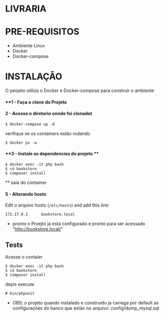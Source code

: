 # LIVRARIA #

# PRE-REQUISITOS
- Ambiente Linux
- Docker 
- Docker-compose

# INSTALAÇÃO
O peojeto utiliza o Docker e Docker-compose para construir o ambiente

#### **1 - Faça o clone do Projeto

#### **2 - Acesse o diretorio onnde foi clonadot**
```
$ docker-compose up -d
```
verifique se os containers estão rodando 
```
$ docker ps -a 
```

#### **3 - Instale as dependencias do projeto **

```
$ docker exec -it php bash
$ cd bookstore
$ composer install
```
** saia do container

#### **5 - Alterando hosts**

Edit o arquivo hosts  (```/etc/hosts```) and add this line:
```
172.17.0.1      bookstore.local
```

* pronto o Proejto ja esta configurado e pronto para ser acessado "http://bookstore.local/"

## Tests

Acesse o contaier
```
$ docker exec -it php bash
$ cd bookstore
$ composer install
```
depis execute
```
# bin/phpunit 
```

* OBS: o projeto quando instalado e construido ja carrega por default as configurações do banco que estão no arquivo: config/dump_mysql.sql
